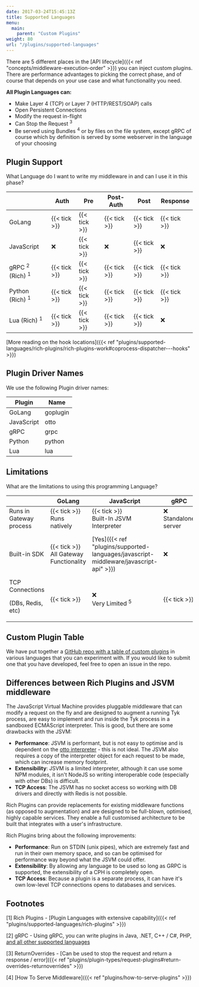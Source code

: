 ```yaml
---
date: 2017-03-24T15:45:13Z
title: Supported Languages
menu:
  main:
    parent: "Custom Plugins"
weight: 80
url: "/plugins/supported-languages"
---
```


There are 5 different places in the [API lifecycle]({{< ref "concepts/middleware-execution-order" >}}) you can inject custom plugins.  There are performance advantages to picking the correct phase, and of course that depends on your use case and what functionality you need.

**All Plugin Languages can:**

* Make Layer 4 (TCP) or Layer 7 (HTTP/REST/SOAP) calls
* Open Persistent Connections
* Modify the request in-flight
* Can Stop the Request <sup>3</sup>
* Be served using Bundles <sup>4</sup> or by files on the file system, except gRPC of course which by definition is served by some webserver in the language of your choosing

## Plugin Support
What Language do I want to write my middleware in and can I use it in this phase?

|                          | Auth   |   Pre     | Post-Auth | Post | Response   
|--------------------------|--------|-----------|-----------|------|-----------|
| GoLang                   | {{< tick >}}     |{{< tick >}}	        |{{< tick >}}        |{{< tick >}}    |{{< tick >}}
| JavaScript               | ❌		 |{{< tick >}}	        |❌	      |{{< tick >}} 	  |❌
| gRPC <sup>2</sup> (Rich) <sup>1</sup>  | {{< tick >}}		 |{{< tick >}}	        |{{< tick >}}	      |{{< tick >}}	  |{{< tick >}}
| Python (Rich) <sup>1</sup>| {{< tick >}}		 |{{< tick >}}	        |{{< tick >}}	      |{{< tick >}}	  |{{< tick >}}
| Lua (Rich) <sup>1</sup>   | {{< tick >}}	   |{{< tick >}}	        |{{< tick >}}	      |{{< tick >}}	  |❌

[More reading on the hook locations]({{< ref "plugins/supported-languages/rich-plugins/rich-plugins-work#coprocess-dispatcher---hooks" >}})

## Plugin Driver Names

We use the following Plugin driver names:

| Plugin                   | Name      | 
|--------------------------|-----------|
| GoLang                   | goplugin  |
| JavaScript               | otto      |
| gRPC                     | grpc      |
| Python              		 | python    |
| Lua                      | lua	     |


## Limitations

What are the limitations to using this programming Language?

|                                   | GoLang |   JavaScript     | gRPC      | Python    |  Lua   
|-----------------------------------|--------|------------------|-----------|-----------|-----------|
| Runs in Gateway process           | {{< tick >}}<br>Runs<br>natively		  |{{< tick >}}<br>Built-In JSVM Interpreter	              |❌<br>Standalone server	|{{< tick >}}<br>Tyk talks with Python interpreter	|{{< tick >}}
| Built-in SDK                      | {{< tick >}}	<br>All Gateway Functionality  |[Yes]({{< ref "plugins/supported-languages/javascript-middleware/javascript-api" >}})	|❌	|[Yes]({{< ref "plugins/supported-languages/rich-plugins/python/tyk-python-api-methods" >}})	|❌
| TCP Connections<p>(DBs, Redis, etc)</p> | {{< tick >}} | ❌<br>Very Limited <sup>5</sup> | {{< tick >}} | {{< tick >}} | {{< tick >}} | 

## Custom Plugin Table

We have put together a [GitHub repo with a table of custom plugins](https://github.com/TykTechnologies/custom-plugins#custom-gateway-plugins) in various languages that you can experiment with. If you would like to submit one that you have developed, feel free to open an issue in the repo.

## Differences between Rich Plugins and JSVM middleware
The JavaScript Virtual Machine provides pluggable middleware that can modify a request on the fly and are designed to augment a running Tyk process, are easy to implement and run inside the Tyk process in a sandboxed ECMAScript interpreter. This is good, but there are some drawbacks with the JSVM:

*   **Performance**: JSVM is performant, but is not easy to optimise and is dependent on the [otto interpreter](https://github.com/robertkrimen/otto) - this is not ideal. The JSVM also requires a copy of the interpreter object for each request to be made, which can increase memory footprint.
*   **Extensibility**: JSVM is a limited interpreter, although it can use some NPM modules, it isn't NodeJS so writing interoperable code (especially with other DBs) is difficult.
*   **TCP Access**: The JSVM has no socket access so working with DB drivers and directly with Redis is not possible.

Rich Plugins can provide replacements for existing middleware functions (as opposed to augmentation) and are designed to be full-blown, optimised, highly capable services. They enable a full customised architecture to be built that integrates with a user's infrastructure.

Rich Plugins bring about the following improvements:

*   **Performance**: Run on STDIN (unix pipes), which are extremely fast and run in their own memory space, and so can be optimised for performance way beyond what the JSVM could offer.
*   **Extensibility**: By allowing any language to be used so long as GRPC is supported, the extensibility of a CPH is completely open.
*   **TCP Access**: Because a plugin is a separate process, it can have it's own low-level TCP connections opens to databases and services.

## Footnotes
[1] Rich Plugins - [Plugin Languages with extensive capability]({{< ref "plugins/supported-languages/rich-plugins" >}})

[2] gRPC - Using gRPC, you can write plugins in Java, .NET, C++ / C#, PHP, [and all other supported languages](https://grpc.io/docs/languages/)

[3] ReturnOverrides - [Can be used to stop the request and return a response / error]({{< ref "plugins/plugin-types/request-plugins#return-overrides-returnoverrides" >}})

[4] [How To Serve Middleware]({{< ref "plugins/how-to-serve-plugins" >}})
